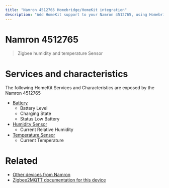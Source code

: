 ```yaml
---
title: "Namron 4512765 Homebridge/HomeKit integration"
description: "Add HomeKit support to your Namron 4512765, using Homebridge, Zigbee2MQTT and homebridge-z2m."
---
```

<!---
This file has been GENERATED using src/docgen/docgen.ts
DO NOT EDIT THIS FILE MANUALLY!
-->
# Namron 4512765
> Zigbee humidity and temperature Sensor


# Services and characteristics
The following HomeKit Services and Characteristics are exposed by
the Namron 4512765

* [Battery](../../battery.md)
  * Battery Level
  * Charging State
  * Status Low Battery
* [Humidity Sensor](../../sensors.md)
  * Current Relative Humidity
* [Temperature Sensor](../../sensors.md)
  * Current Temperature


# Related
* [Other devices from Namron](../index.md#namron)
* [Zigbee2MQTT documentation for this device](https://www.zigbee2mqtt.io/devices/4512765.html)